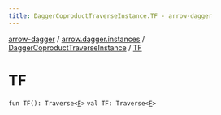 ```yaml
---
title: DaggerCoproductTraverseInstance.TF - arrow-dagger
---
```


[arrow-dagger](../../index.html) / [arrow.dagger.instances](../index.html) / [DaggerCoproductTraverseInstance](index.html) / [TF](./-t-f.html)

# TF

`fun TF(): Traverse<`[`F`](index.html#F)`>`
`val TF: Traverse<`[`F`](index.html#F)`>`